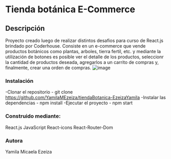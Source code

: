 # Tienda botánica E-Commerce

## Descripción
Proyecto  creado luego de realizar distintos desafios para curso de React.js brindado por Coderhouse. Consiste en un e-commerce que vende productos botánicos como plantas, arboles, tierra fertil, etc. y mediante la utilización de botones es posible ver el detalle de los productos, seleccionr la cantidad de productos deseada, agregarlos a un carrito de compras y, finalmente, crear una orden de compras. 
![image](https://user-images.githubusercontent.com/107627417/194960805-ff2508e1-d7e2-4cbe-9e9e-0e2717a8f610.png)

  ### Instalación

-Clonar el repositorio - git clone https://github.com/YamilaMEzeiza/tiendaBotanica-EzeizaYamila
-Instalar las dependencias - npm install
-Ejecutar el proyecto - npm start

### Construido mediante:
React.js 
JavaScript 
React-icons
React-Router-Dom 


### Autora

Yamila Micaela Ezeiza

